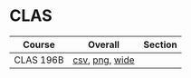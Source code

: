 # CLAS

| Course | Overall | Section |
| ------ | ------- | ------- |
| CLAS 196B | [csv](https://github.com/UCSD-Historical-Enrollment-Data/2025Spring/blob/main/overall/CLAS%20196B.csv), [png](https://raw.githubusercontent.com/UCSD-Historical-Enrollment-Data/2025Spring/main/plot_overall/CLAS%20196B.png), [wide](https://raw.githubusercontent.com/UCSD-Historical-Enrollment-Data/2025Spring/main/plot_overall_wide/CLAS%20196B.png) |  |
